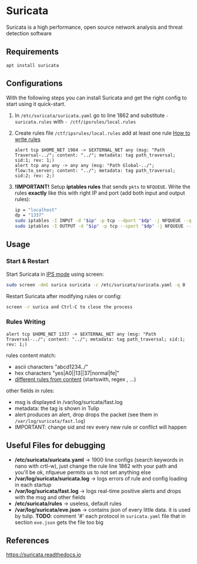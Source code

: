 # Suricata
Suricata is a high performance, open source network analysis and threat detection software

## Requirements
`apt install suricata`

## Configurations
With the following steps you can install Suricata and get the right config to start using it quick-start.

1. In `/etc/suricata/suricata.yaml` go to line 1862 and substitute `- suricata.rules` with `- /ctf/ipsrules/local.rules`

2. Create rules file `/ctf/ipsrules/local.rules` add at least one rule [How to write rules](https://docs.suricata.io/en/suricata-6.0.0/rules/intro.html)
	```
	alert tcp $HOME_NET 1984 -> $EXTERNAL_NET any (msg: "Path Traversal-../"; content: "../"; metadata: tag path_traversal; sid:1; rev: 1;)
	alert tcp any any -> any any (msg: "Path Global-../"; flow:to_server; content: "../"; metadata: tag path_traversal; sid:2; rev: 2;)
	```

3.  **!IMPORTANT!** Setup **iptables rules** that sends `pkts` to `NFQUEUE`. Write the rules **exactly** like this with right IP and port (add both input and output rules):
	```bash
	ip = "localhost"
	dp = "1337"
	sudo iptables -I INPUT -d "$ip" -p tcp --dport "$dp" -j NFQUEUE --queue-num 1 --queue-bypass
	sudo iptables -I OUTPUT -d "$ip" -p tcp --sport "$dp" -j NFQUEUE --queue-num 1 --queue-bypass
	```

## Usage
### Start & Restart

Start Suricata in [IPS mode](https://suricata.readthedocs.io/en/suricata-6.0.0/setting-up-ipsinline-for-linux.html) using screen:
```bash
sudo screen -dmS surica suricata -c /etc/suricata/suricata.yaml -q 0
```
	
Restart Suricata after modifying rules or config:
```bash
screen -r surica and Ctrl-C to close the process
```

### Rules Writing

```suricata
alert tcp $HOME_NET 1337 -> $EXTERNAL_NET any (msg: "Path Traversal-../"; content: "../"; metadata: tag path_traversal; sid:1; rev: 1;)
```

rules content match:
- ascii characters "abcd1234../"
- hex characters "yes|A0||13||37|normal|fe|"
- [different rules from content](https://docs.suricata.io/en/suricata-6.0.0/rules/payload-keywords.html#content) (startswith, regex , ...)

other fields in rules:
- msg is displayed in /var/log/suricata/fast.log
- metadata: the tag is shown in Tulip 
- alert produces an alert, drop drops the packet  (see them in `/var/log/suricata/fast.log`)
- IMPORTANT: change sid and rev every new rule or conflict will happen


## Useful Files for debugging
- **/etc/suricata/suricata.yaml** -> 1900 line configs (search keywords in nano with crtl-w), just change the rule line 1862 with your path and you'll be ok, nfqueue permits us to not set anything else
- **/var/log/suricata/suricata.log** -> logs errors of rule and config loading in each startup
- **/var/log/suricata/fast.log** -> logs real-time positive alerts and drops with the msg and other fields
- **/etc/suricata/rules** -> useless, default rules
- **/var/log/suricata/eve.json** -> contains json of every little data. it is used by tulip. **TODO**: comment '#' each protocol in `suricata.yaml` file that in section `eve.json` gets the file too big


## References
https://suricata.readthedocs.io
